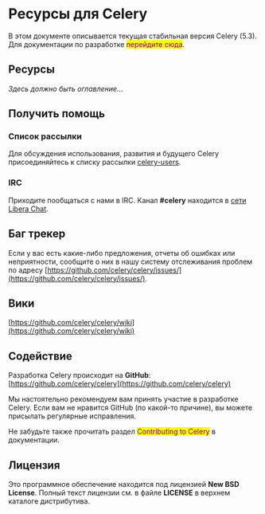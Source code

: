 # Ресурсы для Celery

В этом документе описывается текущая стабильная версия Celery (5.3). Для документации по разработке <mark style="color:purple;">перейдите сюда</mark>.

## Ресурсы

_Здесь должно быть оглавление..._

## Получить помощь

### Список рассылки

Для обсуждения использования, развития и будущего Celery присоединяйтесь к списку рассылки [celery-users](https://groups.google.com/group/celery-users/).

### IRC

Приходите пообщаться с нами в IRC. Канал **#celery** находится в [сети Libera Chat](https://freenode.net/).

## Баг трекер

Если у вас есть какие-либо предложения, отчеты об ошибках или неприятности, сообщите о них в нашу систему отслеживания проблем по адресу [https://github.com/celery/celery/issues/](https://github.com/celery/celery/issues/).

## Вики

[https://github.com/celery/celery/wiki](https://github.com/celery/celery/wiki)

## Содействие

Разработка Celery происходит на **GitHub**: [https://github.com/celery/celery](https://github.com/celery/celery)

Мы настоятельно рекомендуем вам принять участие в разработке Celery. Если вам не нравится GitHub (по какой-то причине), вы можете присылать регулярные исправления.

Не забудьте также прочитать раздел <mark style="color:purple;">Contributing to Celery</mark> в документации.

## Лицензия

Это программное обеспечение находится под лицензией **New BSD License**. Полный текст лицензии см. в файле **LICENSE** в верхнем каталоге дистрибутива.
